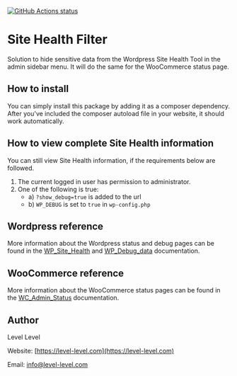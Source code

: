 [![GitHub Actions status](https://github.com/level-level/ll-site-health-filter/workflows/Build%20%26%20test/badge.svg)](https://github.com/level-level/ll-site-health-filter/actions)

# Site Health Filter <IN DEVELOPMENT>

Solution to hide sensitive data from the Wordpress Site Health Tool in the admin sidebar menu.
It will do the same for the WooCommerce status page.

## How to install

You can simply install this package by adding it as a composer dependency.
After you've included the composer autoload file in your website, it should work automatically.

## How to view complete Site Health information

You can still view Site Health information, if the requirements below are followed.

1.	The current logged in user has permission to administrator.
2.	One of the following is true:
	* a) `?show_debug=true` is added to the url
	* b) `WP_DEBUG` is set to `true` in `wp-config.php`

## Wordpress reference

More information about the Wordpress status and debug pages can be found in the [WP_Site_Health](https://developer.wordpress.org/reference/classes/wp_site_health/) and [WP_Debug_data](https://developer.wordpress.org/reference/classes/wp_debug_data/) documentation.

## WooCommerce reference

More information about the WooCommerce status pages can be found in the [WC_Admin_Status](https://docs.woocommerce.com/wc-apidocs/class-WC_Admin_Status.html) documentation.

## Author

Level Level

Website: [https://level-level.com](https://level-level.com)

Email: [info@level-level.com](mailto:info@level-level.com)
